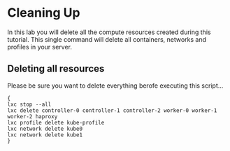 # Cleaning Up

In this lab you will delete all the compute resources created during this tutorial. This single command will delete all containers, networks and profiles in your server. 

## Deleting all resources

Please be sure you want to delete everything berofe executing this script...

```
{
lxc stop --all 
lxc delete controller-0 controller-1 controller-2 worker-0 worker-1 worker-2 haproxy
lxc profile delete kube-profile
lxc network delete kube0
lxc network delete kube1
}
```
